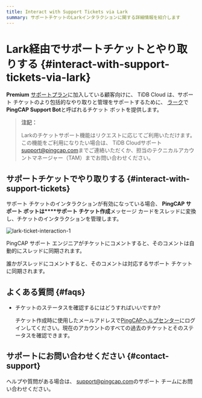 ```yaml
---
title: Interact with Support Tickets via Lark
summary: サポートチケットのLarkインタラクションに関する詳細情報を紹介します
---
```


# Lark経由でサポートチケットとやり取りする {#interact-with-support-tickets-via-lark}

**Premium** [サポートプラン](/tidb-cloud/connected-care-detail.md)に加入している顧客向けに、 TiDB Cloud は、サポート チケットのより包括的なやり取りと管理をサポートするために、 [ラーク](https://www.larksuite.com/)で**PingCAP Support Bot**と呼ばれるチケット ボットを提供します。

> **注記：**
>
> Larkのチケットサポート機能はリクエストに応じてご利用いただけます。この機能をご利用になりたい場合は、 TiDB Cloudサポート<a href="mailto:support@pingcap.com">[support@pingcap.com](mailto:support@pingcap.com)</a>までご連絡いただくか、担当のテクニカルアカウントマネージャー（TAM）までお問い合わせください。

## サポートチケットでやり取りする {#interact-with-support-tickets}

サポート チケットのインタラクションが有効になっている場合、 **PingCAP サポート ボットは****サポート チケット作成**メッセージ カードをスレッドに変換し、チケットのインタラクションを管理します。

![lark-ticket-interaction-1](https://docs-download.pingcap.com/media/images/docs/tidb-cloud/connected-lark-ticket-interaction-1.png)

PingCAP サポート エンジニアがチケットにコメントすると、そのコメントは自動的にスレッドに同期されます。

誰かがスレッドにコメントすると、そのコメントは対応するサポート チケットに同期されます。

## よくある質問 {#faqs}

-   チケットのステータスを確認するにはどうすればいいですか?

    チケット作成時に使用したメールアドレスで[PingCAPヘルプセンター](https://tidb.support.pingcap.com/servicedesk/customer/user/requests)にログインしてください。現在のアカウントのすべての過去のチケットとそのステータスを確認できます。

## サポートにお問い合わせください {#contact-support}

ヘルプや質問がある場合は、 <a href="mailto:support@pingcap.com">[support@pingcap.com](mailto:support@pingcap.com)</a>のサポート チームにお問い合わせください。
